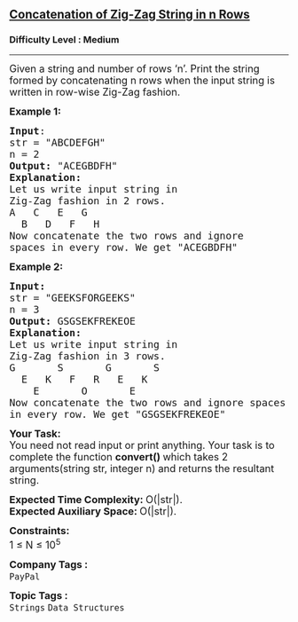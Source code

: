<h2><a href="https://practice.geeksforgeeks.org/problems/concatenation-of-zig-zag-string-in-n-rows0308/1?page=1&difficulty[]=1&company[]=PayPal&sortBy=submissions">Concatenation of Zig-Zag String in n Rows</a></h2><h3>Difficulty Level : Medium</h3><hr><div class="problems_problem_content__Xm_eO"><p><span style="font-size:18px">Given a string and number of rows ‘n’. Print the string formed by concatenating n rows when the input string is written in row-wise Zig-Zag fashion.</span></p>

<p><span style="font-size:18px"><strong>Example 1:</strong></span></p>

<pre><span style="font-size:18px"><strong>Input</strong>: 
str = "ABCDEFGH"
n = 2
<strong>Output:</strong> "ACEGBDFH"
<strong>Explanation:</strong> 
Let us write input string in 
Zig-Zag fashion in 2 rows.
A   C   E   G  
  B   D   F   H
Now concatenate the two rows and ignore 
spaces in every row. We get "ACEGBDFH"</span></pre>

<p><span style="font-size:18px"><strong>Example 2:</strong></span></p>

<pre><span style="font-size:18px"><strong>Input:</strong> 
str = "GEEKSFORGEEKS"
n = 3
<strong>Output:</strong> GSGSEKFREKEOE
<strong>Explanation:</strong> 
Let us write input string in 
Zig-Zag fashion in 3 rows.
G       S       G       S
  E   K   F   R   E   K
    E       O       E
Now concatenate the two rows and ignore spaces
in every row. We get "GSGSEKFREKEOE"</span></pre>

<p><span style="font-size:18px"><strong>Your Task:</strong><br>
You need not&nbsp;read input or print anything. Your task is to complete the function&nbsp;<strong>convert()&nbsp;</strong>which takes 2 arguments(string str, integer n) and returns the resultant string.</span></p>

<p><span style="font-size:18px"><strong>Expected Time Complexity:&nbsp;</strong>O(|str|).<br>
<strong>Expected Auxiliary Space:&nbsp;</strong>O(|str|).</span></p>

<p><span style="font-size:18px"><strong>Constraints:</strong><br>
1 ≤ N ≤ 10<sup>5</sup></span></p>
</div><p><span style=font-size:18px><strong>Company Tags : </strong><br><code>PayPal</code>&nbsp;<br><p><span style=font-size:18px><strong>Topic Tags : </strong><br><code>Strings</code>&nbsp;<code>Data Structures</code>&nbsp;